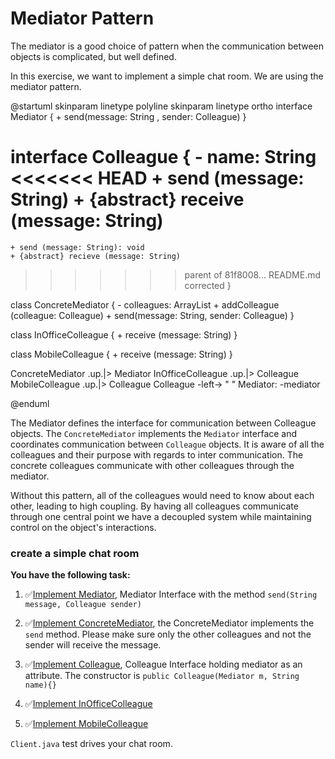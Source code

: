 # Mediator Pattern

The mediator is a good choice of pattern when the communication between objects is complicated, but well defined.

In this exercise, we want to implement a simple chat room. We are using the mediator pattern. 

@startuml
skinparam linetype polyline
skinparam linetype ortho
interface Mediator {
    + send(message: String , sender: Colleague)
}

interface Colleague {
    - name: String
<<<<<<< HEAD
    + send (message: String)
    + {abstract} receive (message: String)
=======
    + send (message: String): void
    + {abstract} recieve (message: String)
>>>>>>> parent of 81f8008... README.md  corrected
}
 
class ConcreteMediator {
    - colleagues: ArrayList<Colleague>
    + addColleague (colleague: Colleague)
    + send(message: String, sender: Colleague)
}

class InOfficeColleague {
    + receive (message: String)
}

class MobileColleague {
    + receive (message: String)
}


ConcreteMediator .up.|> Mediator
InOfficeColleague .up.|> Colleague
MobileColleague .up.|> Colleague
Colleague -left-> " " Mediator: -mediator


@enduml

The Mediator defines the interface for communication between Colleague objects. The `ConcreteMediator` implements the `Mediator` interface and coordinates communication between `Colleague` objects. It is aware of all the colleagues and their purpose with regards to inter communication. The concrete colleagues communicate with other colleagues through the mediator.

Without this pattern, all of the colleagues would need to know about each other, leading to high coupling. By having all colleagues communicate through one central point we have a decoupled system while maintaining control on the object's interactions.

### create a simple chat room 

**You have the following task:**

1. ✅[Implement Mediator](testClass[Mediator]), Mediator Interface with the method `send(String message, Colleague sender)`

2. ✅[Implement ConcreteMediator](testClass[ConcreteMediator]), the ConcreteMediator implements the `send` method. Please make sure only the other colleagues and not the sender will receive the message.

3. ✅[Implement Colleague](testClass[Colleague],testAttributes[Colleague],testMethods[Colleague]), Colleague Interface holding mediator as an attribute. The constructor is `public Colleague(Mediator m, String name){}`

4. ✅[Implement InOfficeColleague](testClass[InOfficeColleague],testMethods[InOfficeColleague])

5. ✅[Implement MobileColleague](testClass[MobileColleague],testMethods[MobileColleague])

`Client.java` test drives your chat room.
